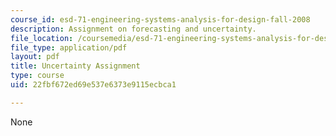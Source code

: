 ```yaml
---
course_id: esd-71-engineering-systems-analysis-for-design-fall-2008
description: Assignment on forecasting and uncertainty.
file_location: /coursemedia/esd-71-engineering-systems-analysis-for-design-fall-2008/22fbf672ed69e537e6373e9115ecbca1_uncertainty.pdf
file_type: application/pdf
layout: pdf
title: Uncertainty Assignment
type: course
uid: 22fbf672ed69e537e6373e9115ecbca1

---
```

None